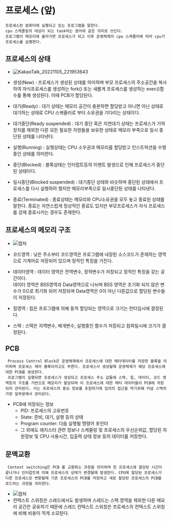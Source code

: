 # 프로세스 (앞)

```
프로세스란 컴퓨터에 실행되고 있는 프로그램을 말한다.
cpu 스케줄링의 대상이 되는 task라는 용어와 같은 의미로 쓰인다.
프로그램이 메모리에 올라가면 프로세스가 되고 이후 운영체제의 cpu 스케줄러에 따라 cpu가 프로세스를 실행한다.
```

## 프로세스의 상태

- ![KakaoTalk_20221105_221953643](https://user-images.githubusercontent.com/83262217/200121960-76c1372d-950b-4258-8438-ba5ad4ad31b9.jpg)

- 생성(New) : 프로세스가 생성된 상태를 의미하며 부모 프로세스의 주소공간을 복사하여 자식프로세스를 생성하는 fork() 또는 새롭게 프로세스를 생성하는 exec()함수를 통해 생성된다. 이때 PCB가 할당된다.
- 대기(Ready) : 대기 상태는 메모리 공간이 충분하면 할당받고 아니면 아닌 상태로 대기하는 상태로 CPU 스케줄러로 부터 소유권을 기다리는 상태이다.
- 대기중단(Ready suspended) : 대기 중단 혹은 지연대기 상태는 프로세스가 기억장치를 제외한 다른 모든 필요한 자원들을 보유한 상태로 메모리 부족으로 일시 중단된 상태를 나타낸다.
- 실행(Running) : 실행상태는 CPU 소우권과 메모리를 할당받고 인스트럭션을 수행중인 상태를 의미한다.
- 중단(Blocked) : 블록상태는 인터럽트등의 이벤트 발생으로 인해 프로세스가 중단된 상태이다.
- 일시중단(Blocked suspended) : 대기중단 상태와 비슷하며 중단된 상태에서 프로세스를 다시 실행하려 했지만 메모리부족으로 일시중단된 상태를 나타낸다.
- 종료(Terminated) : 종료상태는 메모리와 CPU소유권을 모두 놓고 종료된 상태를 말한다. 종료는 자연스럽게 정상적인 종료도 있지만 부모프로세스가 자식 프로세스를 강제 종료시키는 경우도 존재한다.

## 프로세스의 메모리 구조

- ![캡처](https://user-images.githubusercontent.com/83262217/200122368-322e2093-8a39-4564-b92f-ea984ddd1f76.PNG)
- 코드영역 : 낮은 주소부터 코드영역은 프로그램에 내장된 소스코드가 존재하는 영역으로 기계어로 저장되어 있으며 정적인 특징을 가진다.

- 데이터영역 : 데이터 영역은 전역변수, 정적변수가 저장되고 정적인 특징을 갖는 공간이다.  
  데이터 영역은 BSS영역과 Data영역으로 나뉘며 BSS 영역은 초기화 되지 않은 변수가 0으로 최기화 되어 저장되며 Data영역은 0이 아닌 다른값으로 할당된 변수들이 저장된다.

- 힙영역 : 힙은 프로그램에 의해 동적 할당되는 영역으로 크기는 런타임시에 결정된다.

- 스택 : 스택은 지역변수, 배개변수, 실행중인 함수가 저장되고 컴파일시에 크기가 결정된다.

## PCB

```
 Process Control Block은 운영체제에서 프로세스에 대한 메타데이터를 저장한 블록을 의미하며 프로세스 제어 블록이라고도 부른다. 프로세스사 생성될때 운영체제가 해당 프로세스에 대한 PCB를 생성한다.
 프로그램이 실행되면 프로세스가 생성되고 프로세스 주소 값들에 스택, 힙, 데이터, 코드 영역등의 구조를 기반으로 메모리가 할당되며 이 프로세스에 대한 메타 데이터들이 PCB에 저장되어 관리된다. 이는 프로세스의 중요 정보를 포함하기에 임의의 접근을 막기위해 커널 스택의 가장 앞부분에서 관리된다.
```

- PCB에 저장되는 정보
  - PID: 프로세스의 고유번호
  - State: 준비, 대기, 실행 등의 상태
  - Program counter: 다음 실행될 명령어 포인터
  - 그 외에도 레지스터 관련 정보나 스케줄링 및 프로세스의 우선순위값, 할당된 자원정보 및 CPU 사용시간, 입출력 상태 정보 등의 데이터를 저장한다.

## 문맥교환

```
 Context switching은 PCB 를 교환화는 과정을 의미하며 한 프로세스에 할당된 시간이 끝나거나 인터럽트에 의해 프로세스의 상태가 변경될때 발생한다. CPU에 할당된 프로세스가 다른 프로세스로 변환될때 기존 프로세스의 PCB를 저장하고 새로 할당된 프로세스의 PCB를 로드하는 과정을 의미한다.
```

- ![캡처](https://user-images.githubusercontent.com/83262217/200122927-fafea8c1-763f-4154-86ff-1b1be04620fa.PNG)
- 컨텍스트 스위칭은 스레드에서도 발생하며 스레드는 스택 영역을 제외한 다른 메모리 공간은 공유하기 때문에 스레드 컨텍스트 스위칭은 프로세스의 컨텍스트 스위칭에 비해 비용이 적게 소모된다.
